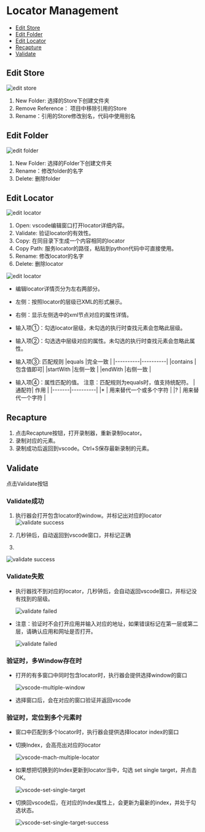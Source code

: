# Locator Management<!-- {docsify-ignore-all} -->

  - [Edit Store](#edit-store)
  - [Edit Folder](#edit-folder)
  - [Edit Locator](#edit-locator)
  - [Recapture](#recapture)
  - [Validate](#validate)

## Edit Store

  ![edit store](../../img/vscode-project-store-menu.png)
    
1. New Folder: 选择的Store下创建文件夹
2. Remove Reference： 项目中移除引用的Store
3. Rename：引用的Store修改别名，代码中使用别名

## Edit Folder

  ![edit folder](../../img/vscode-project-folder-menu.png)

1. New Folder: 选择的Folder下创建文件夹
2. Rename：修改folder的名字
3. Delete: 删除folder

## Edit Locator

  ![edit locator](../../img/vscode-project-locator-menu.png)

1. Open: vscode编辑窗口打开locator详细内容。
2. Validate: 验证locator的有效性。
3. Copy: 在同目录下生成一个内容相同的locator
4. Copy Path: 服务locator的路径，粘贴到python代码中可直接使用。
5. Rename: 修改locator的名字
6. Delete: 删除locator

  ![edit locator](../../img/vscode-edit-locator.png)

- 编辑locator详情页分为左右两部分。
- 左侧：按照locator的层级已XML的形式展示。
- 右侧：显示左侧选中的xml节点对应的属性详情。

- 输入项①：勾选locator层级，未勾选的执行时查找元素会忽略此层级。
- 输入项②：勾选选中层级对应的属性。未勾选的执行时查找元素会忽略此属性。
- 输入项③: 匹配规则
    |equals    |完全一致  |
    |----------|----------|
    |contains  |包含值即可|
    |startWith |左侧一致  |
    |endWith   |右侧一致  |
- 输入项④：属性匹配的值。
    注意：匹配规则为equals时，值支持统配符。
    |通配符| 作用                 |
    |-------|----------|
    |*    | 用来替代一个或多个字符 |
    |?    | 用来替代一个字符      |

## Recapture
1. 点击Recapture按钮，打开录制器，重新录制locator。
2. 录制对应的元素。
3. 录制成功后返回到vscode。Ctrl+S保存最新录制的元素。
   
## Validate
点击Validate按钮

### Validate成功
1. 执行器会打开包含locator的window。并标记出对应的locator
  ![validate success](../../img/vscode-validate-success-recorder.png)

2. 几秒钟后，自动返回到vscode窗口，并标记正确
3. 
  ![validate success](../../img/vscode-validate-success.png)

### Validate失败
- 执行器找不到对应的locator，几秒钟后，会自动返回vscode窗口，并标记没有找到的层级。

  ![validate failed](../../img/vscode-validate-failed.png)
- 注意：验证时不会打开应用并输入对应的地址，如果错误标记在第一层或第二层，请确认应用和网址是否打开。

  ![validate failed](../../img/vscode-validate-process.png)

### 验证时，多Window存在时
- 打开的有多窗口中同时包含locator时，执行器会提供选择window的窗口

  ![vscode-multiple-window](../../img/vscode-multiple-window.png)

- 选择窗口后，会在对应的窗口验证并返回vscode

### 验证时，定位到多个元素时
- 窗口中匹配到多个locator时，执行器会提供选择locator index的窗口
- 切换Index，会高亮出对应的locator 
  
  ![vscode-mach-multiple-locator](../../img/vscode-mach-multiple-locator.png)

- 如果想把切换到的Index更新到locator当中，勾选 set single target，并点击OK。
  
  ![vscode-set-single-target](../../img/vscode-set-single-target.png)

- 切换回vscode后，在对应的Index属性上，会更新为最新的index，并处于勾选状态。
  
  ![vscode-set-single-target-success](../../img/vscode-set-single-target-success.png)